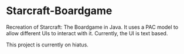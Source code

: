 Starcraft-Boardgame
===================

Recreation of Starcraft: The Boardgame in Java. It uses a PAC model to allow different UIs to interact with it. Currently, the UI is text based.

This project is currently on hiatus.
